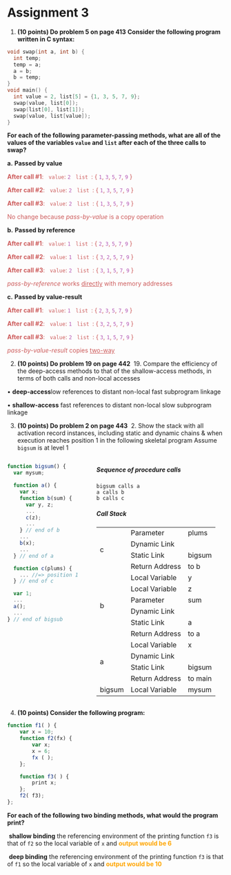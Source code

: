 # Assignment 3

1) **(10 points) Do problem 5 on page 413**
**Consider the following program written in C syntax:**
```c
void swap(int a, int b) {
  int temp;
  temp = a;
  a = b;
  b = temp;
}
void main() {
  int value = 2, list[5] = {1, 3, 5, 7, 9};
  swap(value, list[0]);
  swap(list[0], list[1]);
  swap(value, list[value]);
}
```
**For each of the following parameter-passing methods, 
what are all of the values of the variables `value` 
and `list` after each of the three calls to swap?**

<b>a.</b> **Passed by value**

<font color="indianred">

<b>After call #1</b>: 
&nbsp; `value`: <code style="filter:hue-rotate(300deg)">2</code> 
&nbsp; `list `: { <code style="filter:hue-rotate(300deg)">1</code>, <code style="filter:hue-rotate(300deg)">3</code>, <code style="filter:hue-rotate(300deg)">5</code>, <code style="filter:hue-rotate(300deg)">7</code>, <code style="filter:hue-rotate(300deg)">9</code> }

<b>After call #2</b>: 
&nbsp; `value`: <code style="filter:hue-rotate(300deg)">2</code> 
&nbsp; `list `: { <code style="filter:hue-rotate(300deg)">1</code>, <code style="filter:hue-rotate(300deg)">3</code>, <code style="filter:hue-rotate(300deg)">5</code>, <code style="filter:hue-rotate(300deg)">7</code>, <code style="filter:hue-rotate(300deg)">9</code> }

<b>After call #3</b>: 
&nbsp; `value`: <code style="filter:hue-rotate(300deg)">2</code> 
&nbsp; `list `: { <code style="filter:hue-rotate(300deg)">1</code>, <code style="filter:hue-rotate(300deg)">3</code>, <code style="filter:hue-rotate(300deg)">5</code>, <code style="filter:hue-rotate(300deg)">7</code>, <code style="filter:hue-rotate(300deg)">9</code> }

No change because <i>pass-by-value</i> is a copy operation
</font>

<b>b.</b> **Passed by reference**

<font color="indianred">

<b>After call #1</b>: 
&nbsp; `value`: <code style="filter:hue-rotate(300deg)">1</code> 
&nbsp; `list `: { <code style="filter:hue-rotate(300deg)">2</code>, <code style="filter:hue-rotate(300deg)">3</code>, <code style="filter:hue-rotate(300deg)">5</code>, <code style="filter:hue-rotate(300deg)">7</code>, <code style="filter:hue-rotate(300deg)">9</code> }

<b>After call #2</b>: 
&nbsp; `value`: <code style="filter:hue-rotate(300deg)">1</code> 
&nbsp; `list `: { <code style="filter:hue-rotate(300deg)">3</code>, <code style="filter:hue-rotate(300deg)">2</code>, <code style="filter:hue-rotate(300deg)">5</code>, <code style="filter:hue-rotate(300deg)">7</code>, <code style="filter:hue-rotate(300deg)">9</code> }

<b>After call #3</b>: 
&nbsp; `value`: <code style="filter:hue-rotate(300deg)">2</code> 
&nbsp; `list `: { <code style="filter:hue-rotate(300deg)">3</code>, <code style="filter:hue-rotate(300deg)">1</code>, <code style="filter:hue-rotate(300deg)">5</code>, <code style="filter:hue-rotate(300deg)">7</code>, <code style="filter:hue-rotate(300deg)">9</code> }

<i>pass-by-reference</i> works <u>directly</u> with memory addresses
</font>

<b>c.</b> **Passed by value-result**

<font color="indianred">

<b>After call #1</b>: 
&nbsp; `value`: <code style="filter:hue-rotate(300deg)">1</code> 
&nbsp; `list `: { <code style="filter:hue-rotate(300deg)">2</code>, <code style="filter:hue-rotate(300deg)">3</code>, <code style="filter:hue-rotate(300deg)">5</code>, <code style="filter:hue-rotate(300deg)">7</code>, <code style="filter:hue-rotate(300deg)">9</code> }

<b>After call #2</b>: 
&nbsp; `value`: <code style="filter:hue-rotate(300deg)">1</code> 
&nbsp; `list `: { <code style="filter:hue-rotate(300deg)">3</code>, <code style="filter:hue-rotate(300deg)">2</code>, <code style="filter:hue-rotate(300deg)">5</code>, <code style="filter:hue-rotate(300deg)">7</code>, <code style="filter:hue-rotate(300deg)">9</code> }

<b>After call #3</b>: 
&nbsp; `value`: <code style="filter:hue-rotate(300deg)">2</code> 
&nbsp; `list `: { <code style="filter:hue-rotate(300deg)">3</code>, <code style="filter:hue-rotate(300deg)">1</code>, <code style="filter:hue-rotate(300deg)">5</code>, <code style="filter:hue-rotate(300deg)">7</code>, <code style="filter:hue-rotate(300deg)">9</code> }

<i>pass-by-value-result</i> copies <u>two-way</u>
</font>


2) **(10 points) Do problem 19 on page 442**
    &nbsp;19.   Compare the efficiency of the deep-access methods to that of the shallow-access methods, in terms of both calls and non-local accesses

&bull;  <b>deep-access</b>low references to distant non-local fast subprogram linkage

&bull;  <b>shallow-access</b> fast references to distant non-local slow subprogram linkage

3) **(10 points) Do problem 2 on page 443**
    &nbsp;2. Show the stack with all activation record instances, including static and dynamic chains & when execution reaches position 1 in the following skeletal program
    Assume `bigsum` is at level 1

<div class="columns">
  <div class="column">
  
```js
function bigsum() {
  var mysum;

  function a() {
    var x;
    function b(sum) {
      var y, z;
      ...
      c(z);
      ...
    } // end of b
    ...
    b(x);
    ...
  } // end of a

  function c(plums) {
    ... //=> position 1
  } // end of c

  var 1;
  ...
  a();
  ...
} // end of bigsub
```

  </div>
  <div class="column">

##### Sequence of procedure calls
    bigsum calls a
    a calls b
    b calls c
  
##### Call Stack

<table class="t">
  <tr class="t">
    <td class="font-bold bg-yellow-900 font-mono" rowspan="4">c</td>
    <td class="font-bold bg-yellow-900">Parameter</td>
    <td class="font-mono">plums</td>
  </tr>
  <tr class="t">
    <td class="font-bold bg-yellow-900">Dynamic Link</td>
    <td></td>
  </tr>
  <tr class="t">
    <td class="font-bold bg-yellow-900">Static Link</td>
    <td class="font-mono">bigsum</td>
  </tr>
  <tr class="t">
    <td class="font-bold bg-yellow-900">Return Address</td>
    <td class="">to b</td>
  </tr>
  <tr class="t">
    <td class="font-bold bg-red-900 font-mono" rowspan="6">b</td>
    <td class="font-bold bg-red-900">Local Variable</td>
    <td class="font-mono">y</td>
  </tr>
  <tr class="t">
    <td class="font-bold bg-red-900">Local Variable</td>
    <td class="font-mono">z</td>
  </tr>
  <tr class="t">
    <td class="font-bold bg-red-900">Parameter</td>
    <td class="font-mono">sum</td>
  </tr>
  <tr class="t">
    <td class="font-bold bg-red-900">Dynamic Link</td>
    <td></td>
  </tr>
  <tr class="t">
    <td class="font-bold bg-red-900">Static Link</td>
    <td class="font-mono">a</td>
  </tr>
  <tr class="t">
    <td class="font-bold bg-red-900">Return Address</td>
    <td class="">to a</td>
  </tr>
  <tr class="t">
    <td class="font-bold bg-blue-900 font-mono" rowspan="4">a</td>
    <td class="font-bold bg-blue-900">Local Variable</td>
    <td class="font-mono">x</td>
  </tr>
  <tr class="t">
    <td class="font-bold bg-blue-900">Dynamic Link</td>
    <td></td>
  </tr>
  <tr class="t">
    <td class="font-bold bg-blue-900">Static Link</td>
    <td class="font-mono">bigsum</td>
  </tr>
  <tr class="t">
    <td class="font-bold bg-blue-900">Return Address</td>
    <td class="">to main</td>
  </tr>
  <tr class="t">
    <td class="font-bold bg-green-900 font-mono" rowspan="1">bigsum</td>
    <td class="font-bold bg-green-900">Local Variable</td>
    <td class="font-mono">mysum</td>
  </tr>
</table>

  </div>
</div>






4) **(10 points) Consider the following program:**
```js
function f1( ) {
    var x = 10;
    function f2(fx) {
        var x;
        x = 6;
        fx ( );
    };

    function f3( ) {
        print x;
    };
    f2( f3);
};
```

**For each of the following two binding methods, what would the program print?**

&nbsp;**shallow binding**
the referencing environment of the printing function `f3` is that of `f2` 
so the local variable of `x` and <font color="orange"><b>output would be 6</b></font>

&nbsp;**deep binding** 
the referencing environment of the printing function `f3` is that of `f1` 
so the local variable of `x` and <font color="orange"><b>output would be 10</b></font>
